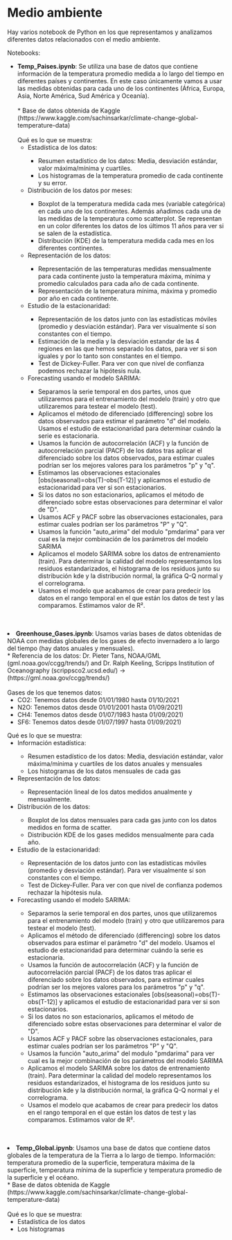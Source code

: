 # Medio ambiente

Hay varios notebook de Python en los que representamos y analizamos diferentes datos relacionados con el medio ambiente.

Notebooks:

<ul>
	<li> <b>Temp_Paises.ipynb</b>: Se utiliza una base de datos que contiene información de la temperatura promedio medida a lo largo del tiempo en diferentes países y continentes. En este caso únicamente vamos a usar las medidas obtenidas para cada uno de los continentes (África, Europa, Asia, Norte América, Sud América y Oceanía).<br><br>
* Base de datos obtenida de Kaggle (https://www.kaggle.com/sachinsarkar/climate-change-global-temperature-data)<br><br>
Qué es lo que se muestra:
	<ul>
		<li>Estadística de los datos:</li>
			<ul>
			<li>Resumen estadístico de los datos: Media, desviación estándar, valor máxima/mínima y cuartiles.</li>
			<li>Los histogramas de la temperatura promedio de cada continente y su error.</li>
			</ul>
		<li>Distribución de los datos por meses:</li>
		<ul>
			<li>Boxplot de la temperatura medida cada mes (variable categórica) en cada uno de los continentes. Además añadimos cada una de las medidas de la temperatura como scatterplot. Se representan en un color diferentes los datos de los últimos 11 años para ver si se salen de la estadística.</li>
			<li>Distribución (KDE) de la temperatura medida cada mes en los diferentes continentes.</li>
		</ul>
		<li>Representación de los datos:</li>
		<ul>
			<li>Representación de las temperaturas medidas mensualmente para cada continente justo la temperatura máxima, mínima y promedio calculados para cada año de cada continente.</li>
			<li>Representación de la temperatura mínima, máxima y promedio por año en cada continente. </li>
		</ul>
		<li>Estudio de la estacionaridad:</li>
		<ul>
			<li>Representación de los datos junto con las estadísticas móviles (promedio y desviación estándar). Para ver visualmente sí son constantes con el tiempo.</li>
			<li>Estimación de la media y la desviación estandar de las 4 regiones en las que hemos separado los datos, para ver si son iguales y por lo tanto son constantes en el tiempo.</li>
			<li>Test de Dickey-Fuller. Para ver con que nivel de confianza podemos rechazar la hipótesis nula.</li>
		</ul>
		<li>Forecasting usando el modelo SARIMA:</li>
		<ul>
			<li>Separamos la serie temporal en dos partes, unos que utilizaremos para el entrenamiento del modelo (train) y otro que utilizaremos para testear el modelo (test).</li>
			<li>Aplicamos el método de diferenciado (differencing) sobre los datos observados para estimar el parámetro "d" del modelo. Usamos el estudio de estacionaridad para determinar cuándo la serie es estacionaria. </li>
			<li> Usamos la función de autocorrelación (ACF) y la función de autocorrelación parcial (PACF) de los datos tras aplicar el diferenciado sobre los datos observados, para estimar cuales podrían ser los mejores valores para los parámetros "p" y "q".</li>
			<li>Estimamos las observaciones estacionales [obs(seasonal)=obs(T)-obs(T-12)] y aplicamos el estudio de estacionaridad para ver si son estacionarios.</li>
			<li>Si los datos no son estacionarios, aplicamos el método de diferenciado sobre estas observaciones para determinar el valor de "D".</li>					
			<li>Usamos ACF y PACF sobre las observaciones estacionales, para estimar cuales podrían ser los parámetros "P" y "Q".</li>
			<li>Usamos la función "auto_arima" del modulo "pmdarima" para ver cual es la mejor combinación de los parámetros del modelo SARIMA</li>
			<li>Aplicamos el modelo SARIMA sobre los datos de entrenamiento (train). Para determinar la calidad del modelo representamos los residuos estandarizados, el histograma de los residuos junto su distribución kde y la distribución normal, la gráfica Q-Q normal y el correlograma.</li>
			<li>Usamos el modelo que acabamos de crear para predecir los datos en el rango temporal en el que están los datos de test y las comparamos. Estimamos valor de R².</li>
		</ul>
	</ul> 
	</ul>
	</li>
	<br><br>
	<li> <b>Greenhouse_Gases.ipynb</b>: Usamos varias bases de datos obtenidas de NOAA con medidas globales de los gases de efecto invernadero a lo largo del tiempo (hay datos anuales y mensuales). <br>
	* Referencia de los datos: Dr. Pieter Tans, NOAA/GML (gml.noaa.gov/ccgg/trends/) and Dr. Ralph Keeling, Scripps Institution of Oceanography (scrippsco2.ucsd.edu/) -> (https://gml.noaa.gov/ccgg/trends/)
	<br> <br>
Gases de los que tenemos datos:
	<ul>
	 	<li>CO2: Tenemos datos desde 01/01/1980 hasta 01/10/2021</li>
	 	<li>N2O: Tenemos datos desde 01/01/2001 hasta 01/09/2021)</li>
	 	<li>CH4: Tenemos datos desde 01/07/1983 hasta 01/09/2021)</li>
	 	<li>SF6: Tenemos datos desde 01/07/1997 hasta 01/09/2021)</li>
	</ul>
Qué es lo que se muestra:
	<ul>
		<li>Información estadística:</li>
		<ul> 
			<li>Resumen estadístico de los datos: Media, desviación estándar, valor máxima/mínima y cuartiles de los datos anuales y mensuales</li>
			<li>Los histogramas de los datos mensuales de cada gas</li>
		</ul>
		<li>Representación de los datos:</li>
		<ul>
			<li>Representación lineal de los datos medidos anualmente y mensualmente.</li>
		</ul>
		<li>Distribución de los datos:</li>
		<ul>
			<li>Boxplot de los datos mensuales para cada gas junto con los datos medidos en forma de scatter.</li>
			<li>Distribución KDE de los gases medidos mensualmente para cada año.</li>
		</ul>
		<li>Estudio de la estacionaridad:</li>
		<ul>
			<li>Representación de los datos junto con las estadísticas móviles (promedio y desviación estándar). Para ver visualmente sí son constantes con el tiempo.</li>
			<li>Test de Dickey-Fuller. Para ver con que nivel de confianza podemos rechazar la hipótesis nula.</li>
		</ul>
		<li>Forecasting usando el modelo SARIMA:</li>
		<ul>
			<li>Separamos la serie temporal en dos partes, unos que utilizaremos para el entrenamiento del modelo (train) y otro que utilizaremos para testear el modelo (test).</li>
			<li>Aplicamos el método de diferenciado (differencing) sobre los datos observados para estimar el parámetro "d" del modelo. Usamos el estudio de estacionaridad para determinar cuándo la serie es estacionaria. </li>
			<li> Usamos la función de autocorrelación (ACF) y la función de autocorrelación parcial (PACF) de los datos tras aplicar el diferenciado sobre los datos observados, para estimar cuales podrían ser los mejores valores para los parámetros "p" y "q".</li>
			<li>Estimamos las observaciones estacionales [obs(seasonal)=obs(T)-obs(T-12)] y aplicamos el estudio de estacionaridad para ver si son estacionarios.</li>
			<li>Si los datos no son estacionarios, aplicamos el método de diferenciado sobre estas observaciones para determinar el valor de "D".</li>					
			<li>Usamos ACF y PACF sobre las observaciones estacionales, para estimar cuales podrían ser los parámetros "P" y "Q".</li>
			<li>Usamos la función "auto_arima" del modulo "pmdarima" para ver cual es la mejor combinación de los parámetros del modelo SARIMA</li>
			<li>Aplicamos el modelo SARIMA sobre los datos de entrenamiento (train). Para determinar la calidad del modelo representamos los residuos estandarizados, el histograma de los residuos junto su distribución kde y la distribución normal, la gráfica Q-Q normal y el correlograma.</li>
			<li>Usamos el modelo que acabamos de crear para predecir los datos en el rango temporal en el que están los datos de test y las comparamos. Estimamos valor de R².</li>
		</ul>
	</ul> 
	</li>
	<br><br>
	<li><b>Temp_Global.ipynb</b>: Usamos una base de datos que contiene datos globales de la temperatura de la Tierra a lo largo de tiempo.  Información: temperatura promedio de la superficie, temperatura máxima de la superficie, temperatura mínima de la superficie y temperatura promedio de la superficie y el océano. <br>
* Base de datos obtenida de Kaggle (https://www.kaggle.com/sachinsarkar/climate-change-global-temperature-data)<br><br>
Qué es lo que se muestra:
	<ul>
		<li>Estadística de los datos</li>
		<li>Los histogramas</li>
	</ul>
	</li>
</ul>